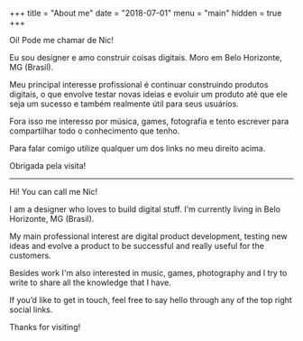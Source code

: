 +++
title = "About me"
date = "2018-07-01"
menu = "main"
hidden = true
+++


Oi! Pode me chamar de Nic!

Eu sou designer e amo construir coisas digitais. Moro em Belo Horizonte, MG (Brasil).

Meu principal interesse profissional é continuar construindo produtos digitais, o que envolve testar novas ideias e evoluir um produto até que ele seja um sucesso e também realmente útil para seus usuários.

Fora isso me interesso por música, games, fotografia e tento escrever para compartilhar todo o conhecimento que tenho.

Para falar comigo utilize qualquer um dos links no meu direito acima.

Obrigada pela visita!

------

Hi! You can call me Nic!

I am a designer who loves to build digital stuff. I'm currently living in Belo Horizonte, MG (Brasil).

My main professional interest are digital product development, testing new ideas and evolve a product to be successful and really useful for the customers.

Besides work I'm also interested in music, games, photography and I try to write to share all the knowledge that I have.

If you’d like to get in touch, feel free to say hello through any of the top right social links.

Thanks for visiting!
